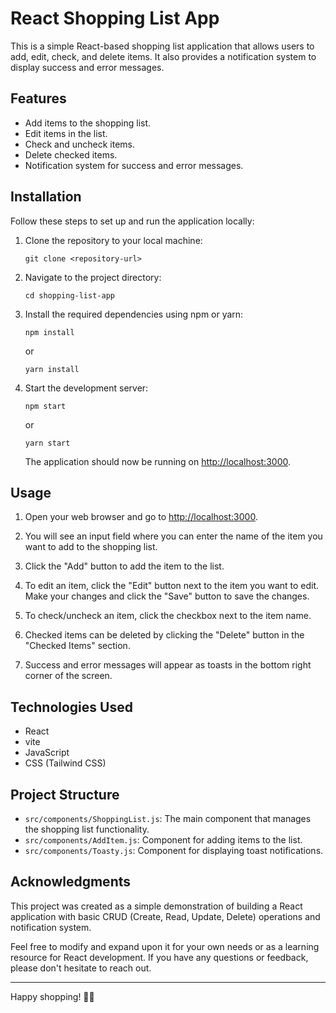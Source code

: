 # React Shopping List App

This is a simple React-based shopping list application that allows users to add, edit, check, and delete items. It also provides a notification system to display success and error messages.

## Features

- Add items to the shopping list.
- Edit items in the list.
- Check and uncheck items.
- Delete checked items.
- Notification system for success and error messages.

## Installation

Follow these steps to set up and run the application locally:

1. Clone the repository to your local machine:

   ```
   git clone <repository-url>
   ```

2. Navigate to the project directory:

   ```
   cd shopping-list-app
   ```

3. Install the required dependencies using npm or yarn:

   ```
   npm install
   ```

   or

   ```
   yarn install
   ```

4. Start the development server:

   ```
   npm start
   ```

   or

   ```
   yarn start
   ```

   The application should now be running on [http://localhost:3000](http://localhost:3000).

## Usage

1. Open your web browser and go to [http://localhost:3000](http://localhost:3000).

2. You will see an input field where you can enter the name of the item you want to add to the shopping list.

3. Click the "Add" button to add the item to the list.

4. To edit an item, click the "Edit" button next to the item you want to edit. Make your changes and click the "Save" button to save the changes.

5. To check/uncheck an item, click the checkbox next to the item name.

6. Checked items can be deleted by clicking the "Delete" button in the "Checked Items" section.

7. Success and error messages will appear as toasts in the bottom right corner of the screen.

## Technologies Used

- React
- vite
- JavaScript
- CSS (Tailwind CSS)

## Project Structure

- `src/components/ShoppingList.js`: The main component that manages the shopping list functionality.
- `src/components/AddItem.js`: Component for adding items to the list.
- `src/components/Toasty.js`: Component for displaying toast notifications.


## Acknowledgments

This project was created as a simple demonstration of building a React application with basic CRUD (Create, Read, Update, Delete) operations and notification system.

Feel free to modify and expand upon it for your own needs or as a learning resource for React development. If you have any questions or feedback, please don't hesitate to reach out.

---

Happy shopping! 🛒✨
